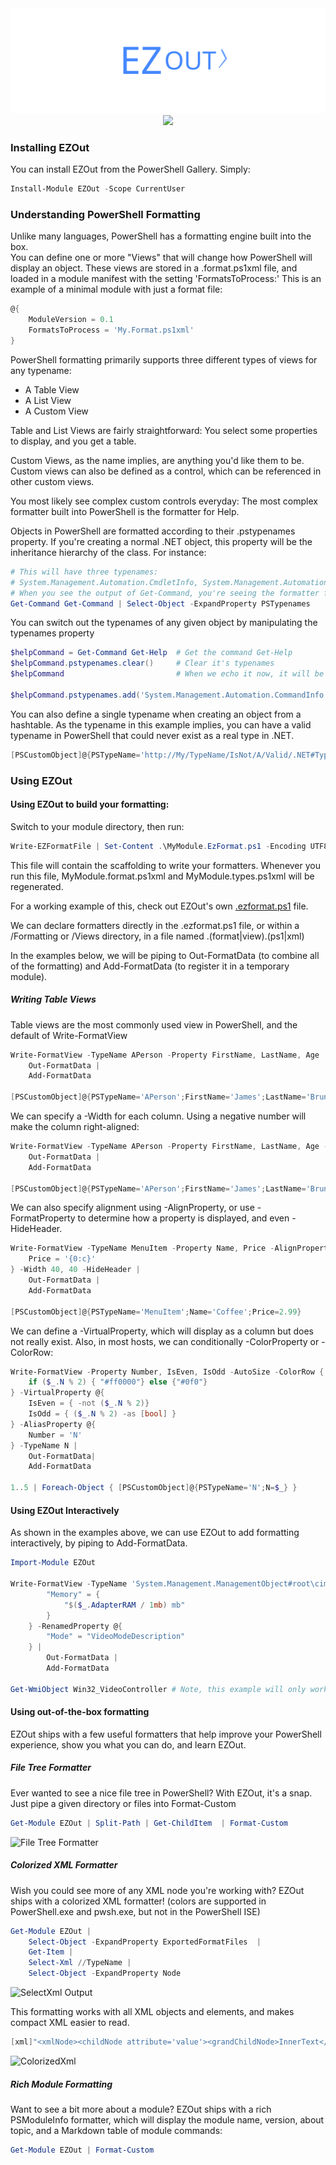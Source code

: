 <div align='center'>
<img src='Assets/EZOut.svg' />
<a href='https://www.powershellgallery.com/packages/EZOut/'>
<img src='https://img.shields.io/powershellgallery/dt/EZOut' />
</a>
</div>

### Installing EZOut

You can install EZOut from the PowerShell Gallery.  Simply:
~~~PowerShell
Install-Module EZOut -Scope CurrentUser
~~~

### Understanding PowerShell Formatting

Unlike many languages, PowerShell has a formatting engine built into the box.  
You can define one or more "Views" that will change how PowerShell will display an object.
These views are stored in a .format.ps1xml file, and loaded in a module manifest with the setting 'FormatsToProcess:'
This is an example of a minimal module with just a format file:

~~~PowerShell
@{
    ModuleVersion = 0.1
    FormatsToProcess = 'My.Format.ps1xml'
}
~~~

PowerShell formatting primarily supports three different types of views for any typename:
* A Table View
* A List View 
* A Custom View


Table and List Views are fairly straightforward:  You select some properties to display, and you get a table.

Custom Views, as the name implies, are anything you'd like them to be.  Custom views can also be defined as a control, which can be referenced in other custom views.

You most likely see complex custom controls everyday:  The most complex formatter built into PowerShell is the formatter for Help.

Objects in PowerShell are formatted according to their .pstypenames property.  If you're creating a normal .NET object, this property will be the inheritance hierarchy of the class.  For instance:

~~~PowerShell
# This will have three typenames:
# System.Management.Automation.CmdletInfo, System.Management.Automation.CommandInfo, and System.Object
# When you see the output of Get-Command, you're seeing the formatter for System.Management.CommandInfo
Get-Command Get-Command | Select-Object -ExpandProperty PSTypenames
~~~
You can switch out the typenames of any given object by manipulating the typenames property

~~~PowerShell
$helpCommand = Get-Command Get-Help  # Get the command Get-Help
$helpCommand.pstypenames.clear()     # Clear it's typenames
$helpCommand                         # When we echo it now, it will be unformatted.

$helpCommand.pstypenames.add('System.Management.Automation.CommandInfo') # This adds the formatting back
~~~

You can also define a single typename when creating an object from a hashtable.
As the typename in this example implies, you can have a valid typename in PowerShell that could never exist as a real type in .NET.

~~~PowerShell
[PSCustomObject]@{PSTypeName='http://My/TypeName/IsNot/A/Valid/.NET#Typename';N=1}
~~~

### Using EZOut


#### Using EZOut to build your formatting:

Switch to your module directory, then run:

~~~PowerShell
Write-EZFormatFile | Set-Content .\MyModule.EzFormat.ps1 -Encoding UTF8 # Replace MyModule with the name of your module
~~~

This file will contain the scaffolding to write your formatters.  Whenever you run this file, MyModule.format.ps1xml and MyModule.types.ps1xml will be regenerated.

For a working example of this, check out EZOut's own [.ezformat.ps1](/EZOut.ezformat.ps1) file.

We can declare formatters directly in the .ezformat.ps1 file, or within a /Formatting or /Views directory, in a file named .(format|view).(ps1|xml)

In the examples below, we will be piping to Out-FormatData (to combine all of the formatting) and Add-FormatData (to register it in a temporary module). 

##### Writing Table Views

Table views are the most commonly used view in PowerShell, and the default of Write-FormatView

~~~PowerShell
Write-FormatView -TypeName APerson -Property FirstName, LastName, Age |
    Out-FormatData |
    Add-FormatData
        
[PSCustomObject]@{PSTypeName='APerson';FirstName='James';LastName='Brundage';Age=38}
~~~
    
We can specify a -Width for each column.  Using a negative number will make the column right-aligned:

~~~PowerShell
Write-FormatView -TypeName APerson -Property FirstName, LastName, Age -Width -20, 30, 5 |
    Out-FormatData |
    Add-FormatData
        
[PSCustomObject]@{PSTypeName='APerson';FirstName='James';LastName='Brundage';Age=38}
~~~

We can also specify alignment using -AlignProperty, or use -FormatProperty to determine how a property is displayed, and even -HideHeader.

~~~PowerShell
Write-FormatView -TypeName MenuItem -Property Name, Price -AlignProperty @{Name='Center';Price='Center'} -FormatProperty @{
    Price = '{0:c}'
} -Width 40, 40 -HideHeader |
    Out-FormatData |
    Add-FormatData

[PSCustomObject]@{PSTypeName='MenuItem';Name='Coffee';Price=2.99}    
~~~

We can define a -VirtualProperty, which will display as a column but does not really exist.
Also, in most hosts, we can conditionally -ColorProperty or -ColorRow:
~~~PowerShell
Write-FormatView -Property Number, IsEven, IsOdd -AutoSize -ColorRow {
    if ($_.N % 2) { "#ff0000"} else {"#0f0"}
} -VirtualProperty @{
    IsEven = { -not ($_.N % 2)}
    IsOdd = { ($_.N % 2) -as [bool] }
} -AliasProperty @{
    Number = 'N'
} -TypeName N |
    Out-FormatData|
    Add-FormatData
        
1..5 | Foreach-Object { [PSCustomObject]@{PSTypeName='N';N=$_} }           
~~~
#### Using EZOut Interactively

As shown in the examples above, we can use EZOut to add formatting interactively, by piping to Add-FormatData.

~~~PowerShell
Import-Module EZOut

Write-FormatView -TypeName 'System.Management.ManagementObject#root\cimv2\Win32_VideoController' -Property Name, Memory, Mode -Width 30,15,40 -VirtualProperty @{ 
        "Memory" = {
            "$($_.AdapterRAM / 1mb) mb"
        }
    } -RenamedProperty @{
        "Mode" = "VideoModeDescription"
    } | 
        Out-FormatData |
        Add-FormatData
    
Get-WmiObject Win32_VideoController # Note, this example will only work on Windows, and not in PowerShell core
~~~

#### Using out-of-the-box formatting

EZOut ships with a few useful formatters that help improve your PowerShell experience, show you what you can do, and learn EZOut.

##### File Tree Formatter

Ever wanted to see a nice file tree in PowerShell?  With EZOut, it's a snap.  Just pipe a given directory or files into Format-Custom

~~~PowerShell
Get-Module EZOut | Split-Path | Get-ChildItem  | Format-Custom
~~~
![File Tree Formatter](Assets/FileTreeFormatter.gif)
##### Colorized XML Formatter

Wish you could see more of any XML node you're working with?  EZOut ships with a colorized XML formatter! (colors are supported in PowerShell.exe and pwsh.exe, but not in the PowerShell ISE)
~~~PowerShell
Get-Module EZOut |
    Select-Object -ExpandProperty ExportedFormatFiles  |
    Get-Item |
    Select-Xml //TypeName |
    Select-Object -ExpandProperty Node
~~~
![SelectXml Output](/Assets/ColorizedXml2.gif)

This formatting works with all XML objects and elements, and makes compact XML easier to read.
~~~PowerShell
[xml]"<xmlNode><childNode attribute='value'><grandChildNode>InnerText</grandChildNode></childNode></xmlNode>"
~~~
![ColorizedXml](/Assets/ColorizedXml_1.gif)
##### Rich Module Formatting

Want to see a bit more about a module?
EZOut ships with a rich PSModuleInfo formatter, which will display the module name, version, about topic, and a Markdown table of module commands:
~~~PowerShell
Get-Module EZOut | Format-Custom
~~~
